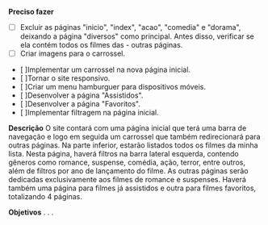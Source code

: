 **Preciso fazer**

- [ ] Excluir as páginas "inicio", "index", "acao", "comedia" e "dorama", deixando a página "diversos" como principal. Antes disso, verificar se ela contém todos os filmes das - outras páginas.
- [ ] Criar imagens para o carrossel.
- [ ]Implementar um carrossel na nova página inicial.
- [ ]Tornar o site responsivo.
- [ ]Criar um menu hamburguer para dispositivos móveis.
- [ ]Desenvolver a página "Assistidos".
- [ ]Desenvolver a página "Favoritos".
- [ ]Implementar filtragem na página inicial.

__Descrição__
O site contará com uma página inicial que terá uma barra de navegação e logo em seguida um carrossel que também redirecionará para outras páginas. Na parte inferior, estarão listados todos os filmes da minha lista. Nesta página, haverá filtros na barra lateral esquerda, contendo gêneros como romance, suspense, comédia, ação, terror, entre outros, além de filtros por ano de lançamento do filme. As outras páginas serão dedicadas exclusivamente aos filmes de romance e suspenses. Haverá também uma página para filmes já assistidos e outra para filmes favoritos, totalizando 4 páginas.

__Objetivos__
.
.
.
